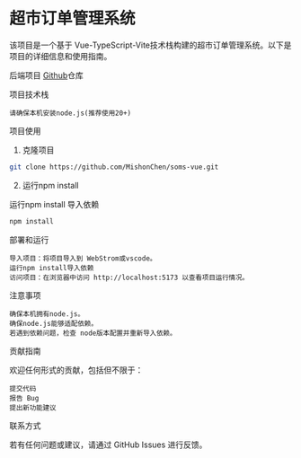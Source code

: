 # 超市订单管理系统 

该项目是一个基于 Vue-TypeScript-Vite技术栈构建的超市订单管理系统。以下是项目的详细信息和使用指南。


后端项目 [Github](https://github.com/MishonChen/demo-vue.git)仓库


项目技术栈

    请确保本机安装node.js(推荐使用20+)

项目使用
1. 克隆项目


``` bash
git clone https://github.com/MishonChen/soms-vue.git
```



2. 运行npm install

运行npm install 导入依赖


``` bash
npm install
```



部署和运行

    导入项目：将项目导入到 WebStrom或vscode。
    运行npm install导入依赖
    访问项目：在浏览器中访问 http://localhost:5173 以查看项目运行情况。

注意事项

    确保本机拥有node.js。
    确保node.js能够适配依赖。
    若遇到依赖问题，检查 node版本配置并重新导入依赖。

贡献指南

欢迎任何形式的贡献，包括但不限于：

    提交代码
    报告 Bug
    提出新功能建议

联系方式

若有任何问题或建议，请通过 GitHub Issues 进行反馈。
